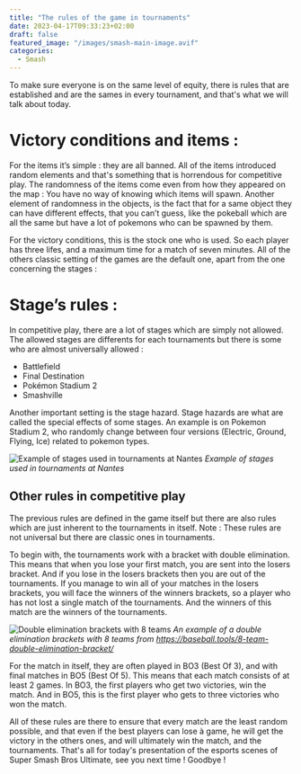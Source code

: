 ```yaml
---
title: "The rules of the game in tournaments"
date: 2023-04-17T09:33:23+02:00
draft: false
featured_image: "/images/smash-main-image.avif"
categories:
  - Smash
---
```


To make sure everyone is on the same level of equity, there is rules that are established and are the sames in every tournament, and that's what we will talk about today.

# Victory conditions and items :

For the items it’s simple : they are all banned. All of the items introduced random elements and that's something that is horrendous for competitive play. The randomness of the items come even from how they appeared on the map : You have no way of knowing which items will spawn. Another element of randomness in the objects, is the fact that for a same object they can have different effects, that you can’t guess, like the pokeball which are all the same but have a lot of pokemons who can be spawned by them.

For the victory conditions, this is the stock one who is used. So each player has three lifes, and a maximum time for a match of seven minutes. All of the others classic setting of the games are the default one, apart from the one concerning the stages :

# Stage’s rules :

In competitive play, there are a lot of stages which are simply not allowed. The allowed stages are differents for each tournaments but there is some who are almost universally allowed :

- Battlefield
- Final Destination
- Pokémon Stadium 2
- Smashville

Another important setting is the stage hazard. Stage hazards are what are called the special effects of some stages. An example is on Pokemon Stadium 2, who randomly change between four versions (Electric, Ground, Flying, Ice) related to pokemon types.

![Example of stages used in tournaments at Nantes](/yesport/images/nantes-smash.png)
_Example of stages used in tournaments at Nantes_

## Other rules in competitive play

The previous rules are defined in the game itself but there are also rules which are just inherent to the tournaments in itself. Note : These rules are not universal but there are classic ones in tournaments.

To begin with, the tournaments work with a bracket with double elimination. This means that when you lose your first match, you are sent into the losers bracket. And if you lose in the losers brackets then you are out of the tournaments. If you manage to win all of your matches in the losers brackets, you will face the winners of the winners brackets, so a player who has not lost a single match of the tournaments. And the winners of this match are the winners of the tournaments.

![Double elimination brackets with 8 teams](/yesport/images/bracket.png)
_An example of a double elimination brackets with 8 teams from https://baseball.tools/8-team-double-elimination-bracket/_

For the match in itself, they are often played in BO3 (Best Of 3), and with final matches in BO5 (Best Of 5). This means that each match consists of at least 2 games. In BO3, the first players who get two victories, win the match. And in BO5, this is the first player who gets to three victories who won the match.

All of these rules are there to ensure that every match are the least random possible, and that even if the best players can lose à game, he will get the victory in the others ones, and will ultimately win the match, and the tournaments.
That's all for today's presentation of the esports scenes of Super Smash Bros Ultimate, see you next time ! Goodbye !
